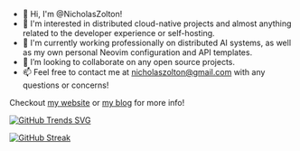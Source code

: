 - 👋 Hi, I'm @NicholasZolton!
- 👀 I'm interested in distributed cloud-native projects and almost anything related to the developer experience or self-hosting.
- 🌱 I'm currently working professionally on distributed AI systems, as well as my own personal Neovim configuration and API templates.
- 💞️ I’m looking to collaborate on any open source projects.
- 📫 Feel free to contact me at nicholaszolton@gmail.com with any questions or concerns!

Checkout [my website](https://nicholaszolton.dev/) or [my blog](https://blog.nicholaszolton.dev/) for more info!

[![GitHub Trends SVG](https://api.githubtrends.io/user/svg/NicholasZolton/langs)](https://githubtrends.io)

[![GitHub Streak](https://streak-stats.demolab.com?user=NicholasZolton&hide_border=true)](https://git.io/streak-stats)
